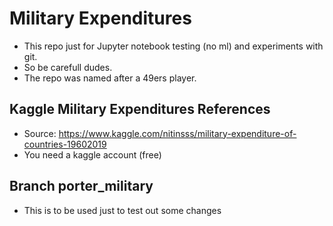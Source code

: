# Military Expenditures
* This repo just for Jupyter notebook testing (no ml) and experiments with git.
* So be carefull dudes.
* The repo was named after a 49ers player.

## Kaggle Military Expenditures References
* Source: https://www.kaggle.com/nitinsss/military-expenditure-of-countries-19602019
* You need a kaggle account (free)


## Branch porter_military
* This is to be used just to test out some changes
